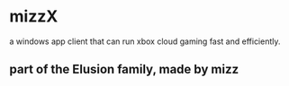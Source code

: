 # mizzX
a windows app client that can run xbox cloud gaming fast and efficiently.

<h2>part of the Elusion family, made by mizz</h2>
